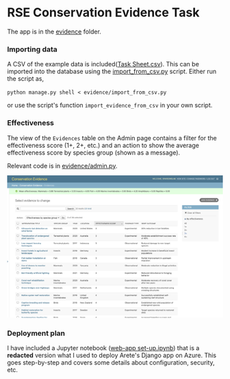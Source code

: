 # RSE Conservation Evidence Task

The app is in the [evidence](evidence) folder.


### Importing data

A CSV of the example data is included([Task Sheet.csv](data/Task%20sheet.csv)). This can be 
imported into the database using the [import_from_csv.py](evidence/import_from_csv.py) script.
Either run the script as,

`python manage.py shell < evidence/import_from_csv.py`

or use the script's function `import_evidence_from_csv` in your own script.

### Effectiveness

The view of the `Evidences` table on the Admin page contains a filter for the effectiveness score (1+, 2+, etc.) and
an action to show the average effectiveness score by species group (shown as a message).

Relevant code is in [evidence/admin.py](evidence/admin.py).

![image](Screenshot.png)

### Deployment plan

I have included a Jupyter notebook ([web-app set-up.ipynb](notebooks/web-app%20set-up.ipynb)) that is
a **redacted** version what I used to deploy Arete's Django app on Azure. This goes step-by-step and covers
some details about configuration, security, etc.
